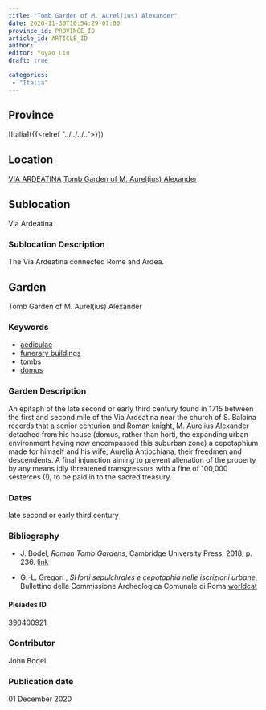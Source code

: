 ```yaml
---
title: "Tomb Garden of M. Aurel(ius) Alexander"
date: 2020-11-30T10:54:29-07:00
province_id: PROVINCE_ID
article_id: ARTICLE_ID
author:
editor: Yuyao Liu
draft: true

categories:
 - "Italia"
---
```


## Province
[Italia]({{<relref "../../../..">}})

## Location
[VIA ARDEATINA](https://pleiades.stoa.org/places/587835546)
[Tomb Garden of M. Aurel(ius) Alexander](https://pleiades.stoa.org/places/390400921)

<!--### Location Description-->

<!-- LEAVE THIS BLANK FOR NOW -->

## Sublocation
Via Ardeatina

### Sublocation Description
The Via Ardeatina connected Rome and Ardea.

## Garden

Tomb Garden of M. Aurel(ius) Alexander

### Keywords

- [aediculae](http://vocab.getty.edu/page/aat/300002574)
- [funerary buildings](http://vocab.getty.edu/page/aat/300005866)
- [tombs](http://vocab.getty.edu/page/aat/300005926)
- [domus](http://vocab.getty.edu/page/aat/300005506)
### Garden Description
An epitaph of the late second or early third century found in 1715 between the first and second mile of the Via Ardeatina near the church of S. Balbina records that a senior centurion and Roman knight, M. Aurelius Alexander detached from his house (domus, rather than horti, the expanding urban environment having now encompassed this suburban zone) a cepotaphium made for himself and his wife, Aurelia Antiochiana, their freedmen and descendents. A final injunction aiming to prevent alienation of the property by any means idly threatened transgressors with a fine of 100,000 sesterces (!), to be paid in to the sacred treasury.




### Dates
late second or early third century

### Bibliography
- J. Bodel, *Roman Tomb Gardens*, Cambridge University Press, 2018, p. 236.  [link](https://www.cambridge.org/core/books/gardens-of-the-roman-empire/roman-tomb-gardens/6BDAE36C21FFFADD3EB4E9CBD4BB8986)

- G.-L. Gregori , *SHorti sepulchrales e cepotaphia nelle iscrizioni urbane*, Bullettino della Commissione Archeologica Comunale di Roma
 [worldcat](http://www.worldcat.org/oclc/886794800)


<!--#### Periodo ID-->

<!-- [PERIODO_ID](https://pleiades.stoa.org/places/PLEIADES_ID) -->

#### Pleiades ID

[390400921](https://pleiades.stoa.org/places/390400921)



### Contributor
John Bodel


### Publication date

01 December 2020
<!--### Related articles-->

<!-- Links to other related articles. Leave blank for now -->